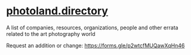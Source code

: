 # [photoland.directory](https://photoland.directory)

A list of companies, resources, organizations, people and other errata related to the art photography world

Request an addition or change: https://forms.gle/p2wtcfMUQawXqHn46
